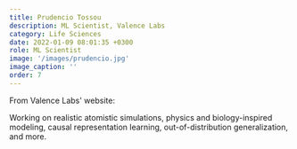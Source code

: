 ```yaml
---
title: Prudencio Tossou
description: ML Scientist, Valence Labs
category: Life Sciences 
date: 2022-01-09 08:01:35 +0300
role: ML Scientist
image: '/images/prudencio.jpg'
image_caption: ''
order: 7
---
```

From Valence Labs' website:

Working on realistic atomistic simulations, physics and biology-inspired modeling, causal representation learning, out-of-distribution generalization, and more.